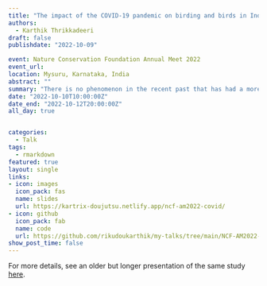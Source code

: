 ```yaml
---
title: "The impact of the COVID-19 pandemic on birding and birds in India"
authors: 
  - Karthik Thrikkadeeri
draft: false
publishdate: "2022-10-09"

event: Nature Conservation Foundation Annual Meet 2022
event_url: 
location: Mysuru, Karnataka, India
abstract: ""
summary: "There is no phenomenon in the recent past that has had a more devastating impact on human life than the COVID-19 pandemic. A speed talk summarising how this phenomenon has affected citizen science efforts in bird monitoring in India."
date: "2022-10-10T10:00:00Z"
date_end: "2022-10-12T20:00:00Z"
all_day: true


categories:
  - Talk
tags:
  - rmarkdown
featured: true
layout: single
links:
- icon: images
  icon_pack: fas
  name: slides
  url: https://kartrix-doujutsu.netlify.app/ncf-am2022-covid/
- icon: github
  icon_pack: fab
  name: code
  url: https://github.com/rikudoukarthik/my-talks/tree/main/NCF-AM2022-covid
show_post_time: false
---
```



For more details, see an older but longer presentation of the same study [here](https://kartrick.com/slides/2022_ioc-covid-ebirding/).
